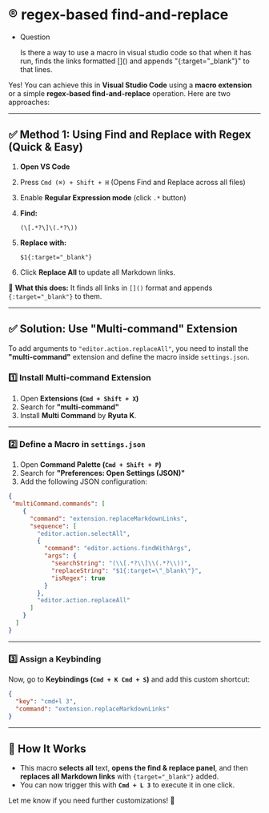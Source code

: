 # ® **regex-based find-and-replace**

- Question

    Is there a way to use a macro in visual studio code so that when it has run, finds the links formatted \[\]\(\) and appends "{:target="_blank"}" to that lines.

Yes! You can achieve this in **Visual Studio Code** using a **macro extension** or a simple **regex-based find-and-replace** operation. Here are two approaches:

---

## **✅ Method 1: Using Find and Replace with Regex (Quick & Easy)**

1. **Open VS Code**
2. Press `Cmd (⌘) + Shift + H` (Opens Find and Replace across all files)
3. Enable **Regular Expression mode** (click `.*` button)
4. **Find:**  

   ```regex
   (\[.*?\]\(.*?\))
   ```

5. **Replace with:**  

   ```regex
   $1{:target="_blank"}
   ```

6. Click **Replace All** to update all Markdown links.

🔹 **What this does:** It finds all links in `[]()` format and appends `{:target="_blank"}` to them.

---

## **✅ Solution: Use "Multi-command" Extension**

To add arguments to `"editor.action.replaceAll"`, you need to install the **"multi-command"** extension and define the macro inside `settings.json`.

### **1️⃣ Install Multi-command Extension**

1. Open **Extensions (`Cmd + Shift + X`)**
2. Search for **"multi-command"**
3. Install **Multi Command** by **Ryuta K**.

---

### **2️⃣ Define a Macro in `settings.json`**

1. Open **Command Palette (`Cmd + Shift + P`)**
2. Search for **"Preferences: Open Settings (JSON)"**
3. Add the following JSON configuration:

```json
{
 "multiCommand.commands": [
    {
      "command": "extension.replaceMarkdownLinks",
      "sequence": [
        "editor.action.selectAll",
        {
          "command": "editor.actions.findWithArgs",
          "args": {
            "searchString": "(\\[.*?\\]\\(.*?\\))",
            "replaceString": "$1{:target=\"_blank\"}",
            "isRegex": true
          }
        },
        "editor.action.replaceAll"
      ]
    }
  ]
}
```

---

### **3️⃣ Assign a Keybinding**

Now, go to **Keybindings (`Cmd + K Cmd + S`)** and add this custom shortcut:

```json
{
  "key": "cmd+l 3",
  "command": "extension.replaceMarkdownLinks"
}
```

---

## **🚀 How It Works**

- This macro **selects all** text, **opens the find & replace panel**, and then **replaces all Markdown links** with `{target="_blank"}` added.
- You can now trigger this with **`Cmd + L 3`** to execute it in one click.

Let me know if you need further customizations! 🚀
